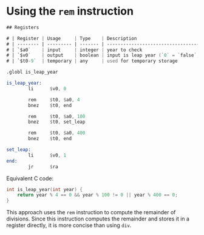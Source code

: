 # Using the `rem` instruction

```asm
## Registers

# | Register | Usage     | Type    | Description                                      |
# | -------- | --------- | ------- | ------------------------------------------------ |
# | `$a0`    | input     | integer | year to check                                    |
# | `$v0`    | output    | boolean | input is leap year (`0` = `false`, `1` = `true`) |
# | `$t0-9`  | temporary | any     | used for temporary storage                       |

.globl is_leap_year

is_leap_year:
        li      $v0, 0

        rem     $t0, $a0, 4
        bnez    $t0, end

        rem     $t0, $a0, 100
        bnez    $t0, set_leap

        rem     $t0, $a0, 400
        bnez    $t0, end

set_leap:
        li      $v0, 1
end:
        jr      $ra

```

Equivalent C code:

```c
int is_leap_year(int year) {
    return year % 4 == 0 && year % 100 != 0 || year % 400 == 0;
}
```

This approach uses the `rem` instruction to compute the remainder of divisions.
Since this instruction computes the remainder and stores it in a register directly,
it is more concise than using `div`.
